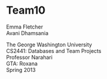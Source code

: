 Team10
======
  
Emma Fletcher  
Avani Dhamsania
  
The George Washington University  
CS2441: Databases and Team Projects  
Professor Narahari  
GTA: Roxana  
Spring 2013